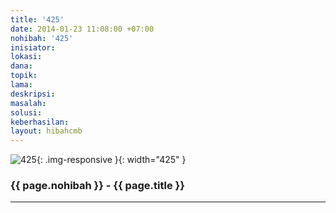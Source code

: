 ```yaml
---
title: '425'
date: 2014-01-23 11:08:00 +07:00
nohibah: '425'
inisiator: 
lokasi: 
dana: 
topik: 
lama: 
deskripsi: 
masalah: 
solusi: 
keberhasilan: 
layout: hibahcmb
---
```


![425](/static/img/hibahcmb/425.png){: .img-responsive }{: width="425" }

### {{ page.nohibah }} - {{ page.title }}

---
